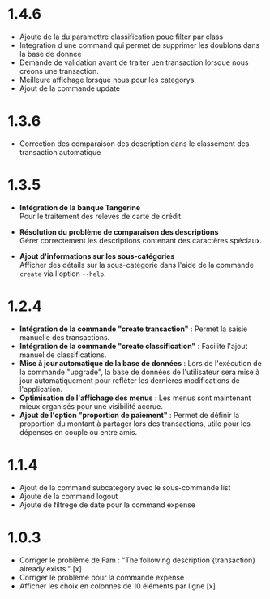 # 1.4.6

- Ajoute de la du paramettre classification poue filter par class
- Integration d une command qui permet de supprimer les doublons dans la base de donnee
- Demande de validation avant de traiter uen transaction lorsque nous creons une transaction.
- Meilleure affichage lorsque nous pour les categorys.
- Ajout de la commande update

# 1.3.6

- Correction des comparaison des description dans le classement des transaction automatique

# 1.3.5

- **Intégration de la banque Tangerine**  
  Pour le traitement des relevés de carte de crédit.

- **Résolution du problème de comparaison des descriptions**  
  Gérer correctement les descriptions contenant des caractères spéciaux.

- **Ajout d'informations sur les sous-catégories**  
  Afficher des détails sur la sous-catégorie dans l'aide de la commande `create` via l'option `--help`.


# 1.2.4

- **Intégration de la commande "create transaction"** : Permet la saisie manuelle des transactions.
- **Intégration de la commande "create classification"** : Facilite l'ajout manuel de classifications.
- **Mise à jour automatique de la base de données** : Lors de l'exécution de la commande "upgrade", la base de données de l'utilisateur sera mise à jour automatiquement pour refléter les dernières modifications de l'application.
- **Optimisation de l'affichage des menus** : Les menus sont maintenant mieux organisés pour une visibilité accrue.
- **Ajout de l'option "proportion de paiement"** : Permet de définir la proportion du montant à partager lors des transactions, utile pour les dépenses en couple ou entre amis.


# 1.1.4

- Ajout de la command subcategory avec le sous-commande list
- Ajoute de la command logout
- Ajoute de filtrege de date pour la command expense

# 1.0.3

- Corriger le problème de Fam : "The following description {transaction} already exists." [x]
- Corriger le problème pour la commande expense
- Afficher les choix en colonnes de 10 éléments par ligne [x]



